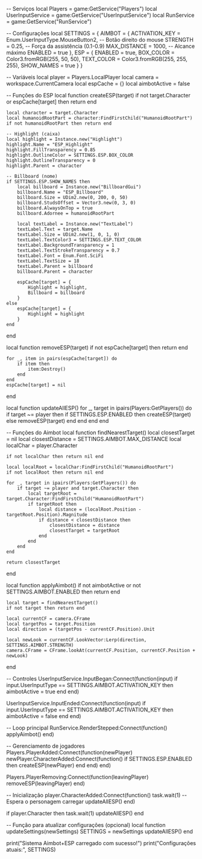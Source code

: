 -- Serviços
local Players = game:GetService("Players")
local UserInputService = game:GetService("UserInputService")
local RunService = game:GetService("RunService")

-- Configurações
local SETTINGS = {
    AIMBOT = {
        ACTIVATION_KEY = Enum.UserInputType.MouseButton2,  -- Botão direito do mouse
        STRENGTH = 0.25,  -- Força da assistência (0.1-0.9)
        MAX_DISTANCE = 1000,  -- Alcance máximo
        ENABLED = true
    },
    ESP = {
        ENABLED = true,
        BOX_COLOR = Color3.fromRGB(255, 50, 50),
        TEXT_COLOR = Color3.fromRGB(255, 255, 255),
        SHOW_NAMES = true
    }
}

-- Variáveis
local player = Players.LocalPlayer
local camera = workspace.CurrentCamera
local espCache = {}
local aimbotActive = false

-- Funções do ESP
local function createESP(target)
    if not target.Character or espCache[target] then return end
    
    local character = target.Character
    local humanoidRootPart = character:FindFirstChild("HumanoidRootPart")
    if not humanoidRootPart then return end

    -- Highlight (caixa)
    local highlight = Instance.new("Highlight")
    highlight.Name = "ESP_Highlight"
    highlight.FillTransparency = 0.85
    highlight.OutlineColor = SETTINGS.ESP.BOX_COLOR
    highlight.OutlineTransparency = 0
    highlight.Parent = character

    -- Billboard (nome)
    if SETTINGS.ESP.SHOW_NAMES then
        local billboard = Instance.new("BillboardGui")
        billboard.Name = "ESP_Billboard"
        billboard.Size = UDim2.new(0, 200, 0, 50)
        billboard.StudsOffset = Vector3.new(0, 3, 0)
        billboard.AlwaysOnTop = true
        billboard.Adornee = humanoidRootPart

        local textLabel = Instance.new("TextLabel")
        textLabel.Text = target.Name
        textLabel.Size = UDim2.new(1, 0, 1, 0)
        textLabel.TextColor3 = SETTINGS.ESP.TEXT_COLOR
        textLabel.BackgroundTransparency = 1
        textLabel.TextStrokeTransparency = 0.7
        textLabel.Font = Enum.Font.SciFi
        textLabel.TextSize = 18
        textLabel.Parent = billboard
        billboard.Parent = character

        espCache[target] = {
            Highlight = highlight,
            Billboard = billboard
        }
    else
        espCache[target] = {
            Highlight = highlight
        }
    end
end

local function removeESP(target)
    if not espCache[target] then return end
    
    for _, item in pairs(espCache[target]) do
        if item then
            item:Destroy()
        end
    end
    espCache[target] = nil
end

local function updateAllESP()
    for _, target in ipairs(Players:GetPlayers()) do
        if target ~= player then
            if SETTINGS.ESP.ENABLED then
                createESP(target)
            else
                removeESP(target)
            end
        end
    end
end

-- Funções do Aimbot
local function findNearestTarget()
    local closestTarget = nil
    local closestDistance = SETTINGS.AIMBOT.MAX_DISTANCE
    local localChar = player.Character
    
    if not localChar then return nil end
    
    local localRoot = localChar:FindFirstChild("HumanoidRootPart")
    if not localRoot then return nil end
    
    for _, target in ipairs(Players:GetPlayers()) do
        if target ~= player and target.Character then
            local targetRoot = target.Character:FindFirstChild("HumanoidRootPart")
            if targetRoot then
                local distance = (localRoot.Position - targetRoot.Position).Magnitude
                if distance < closestDistance then
                    closestDistance = distance
                    closestTarget = targetRoot
                end
            end
        end
    end
    
    return closestTarget
end

local function applyAimbot()
    if not aimbotActive or not SETTINGS.AIMBOT.ENABLED then return end
    
    local target = findNearestTarget()
    if not target then return end
    
    local currentCF = camera.CFrame
    local targetPos = target.Position
    local direction = (targetPos - currentCF.Position).Unit
    
    local newLook = currentCF.LookVector:Lerp(direction, SETTINGS.AIMBOT.STRENGTH)
    camera.CFrame = CFrame.lookAt(currentCF.Position, currentCF.Position + newLook)
end

-- Controles
UserInputService.InputBegan:Connect(function(input)
    if input.UserInputType == SETTINGS.AIMBOT.ACTIVATION_KEY then
        aimbotActive = true
    end
end)

UserInputService.InputEnded:Connect(function(input)
    if input.UserInputType == SETTINGS.AIMBOT.ACTIVATION_KEY then
        aimbotActive = false
    end
end)

-- Loop principal
RunService.RenderStepped:Connect(function()
    applyAimbot()
end)

-- Gerenciamento de jogadores
Players.PlayerAdded:Connect(function(newPlayer)
    newPlayer.CharacterAdded:Connect(function()
        if SETTINGS.ESP.ENABLED then
            createESP(newPlayer)
        end
    end)
end)

Players.PlayerRemoving:Connect(function(leavingPlayer)
    removeESP(leavingPlayer)
end)

-- Inicialização
player.CharacterAdded:Connect(function()
    task.wait(1)  -- Espera o personagem carregar
    updateAllESP()
end)

if player.Character then
    task.wait(1)
    updateAllESP()
end

-- Função para atualizar configurações (opcional)
local function updateSettings(newSettings)
    SETTINGS = newSettings
    updateAllESP()
end

print("Sistema Aimbot+ESP carregado com sucesso!")
print("Configurações atuais:", SETTINGS)
